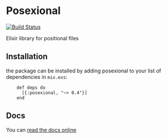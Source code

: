 # Posexional

[![Build Status](https://drone-1.prima.it/api/badges/primait/posexional/status.svg)](https://drone-1.prima.it/primait/posexional)

Elixir library for positional files

## Installation

the package can be installed by adding posexional to your list of dependencies in `mix.exs`:

        def deps do
          [{:posexional, "~> 0.4"}]
        end

## Docs

You can [read the docs online](https://hexdocs.pm/posexional/Posexional.html)
